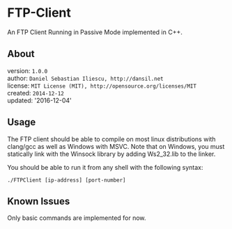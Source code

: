 FTP-Client
================

An FTP Client Running in Passive Mode implemented in C++.

About
------------------

version: `1.0.0`  
author: `Daniel Sebastian Iliescu, http://dansil.net`  
license: `MIT License (MIT), http://opensource.org/licenses/MIT`  
created: `2014-12-12`  
updated: '2016-12-04'  

Usage
------------------

The FTP client should be able to compile on most linux distributions with clang/gcc as well as Windows with MSVC.
Note that on Windows, you must statically link with the Winsock library by adding Ws2_32.lib to the linker.

You should be able to run it from any shell with the following syntax:

	./FTPClient [ip-address] [port-number]

Known Issues
------------------

Only basic commands are implemented for now.
